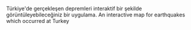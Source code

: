 Türkiye'de gerçekleşen depremleri interaktif bir şekilde görüntüleyebileceğiniz bir uygulama.
An interactive map for earthquakes which occurred at Turkey
